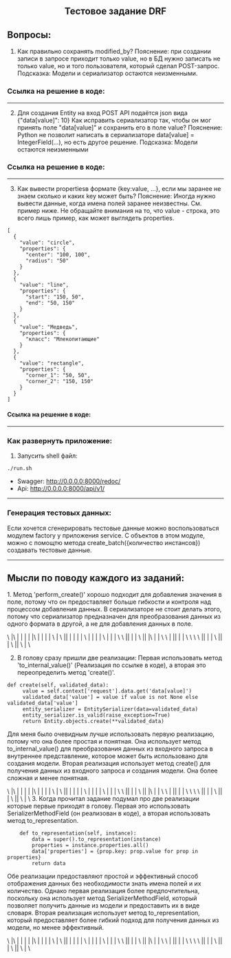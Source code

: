 <center> <h2>Тестовое задание DRF</h2></center>


## Вопросы:
1. Как правильно сохранять modified_by?
Пояснение: при создании записи в запросе приходит только value, но в БД нужно записать не только value, но и того пользователя, который сделал POST-запрос.
Подсказка: Модели и сериализатор остаются неизменными.

### Ссылка на решение в коде:


____
2. Для создания Entity на вход POST API подаётся json вида
     {"data[value]": 10} Как исправить сериализатор так, чтобы он мог принять поле "data[value]" и сохранить 
его в поле value? Пояснение: Python не позволит написать в сериализаторе 
data[value] = IntegerField(...), но есть другое решение. Подсказка: Модели остаются неизменными

### Ссылка на решение в коде:



____
3. Как вывести propertiesв формате {key:value, ...}, если мы заранее не знаем сколько и каких key может быть?
Пояснение: Иногда нужно вывести данные, когда имена полей заранее неизвестны. См. пример ниже. 
Не обращайте внимания на то, что value - строка, это 
всего лишь пример, как может выглядеть properties.

```
[ 
  {
    "value": "circle",
    "properties": {
      "center": "100, 100",
      "radius": "50"
    }
  },
  {
    "value": "line",
    "properties": {
      "start": "150, 50",
      "end": "50, 150"
    }
  },
  {
    "value": "Медведь",
    "properties": {
      "класс": "Млекопитающие"
    }
  },
  {
    "value": "rectangle",
    "properties": {
      "corner_1": "50, 50",
      "corner_2": "150, 150"
    }
  }
]
```

#### Ссылка на решение в коде: 


____

### Как развернуть приложение:


1. Запусить shell файл:
```
./run.sh
```

* Swagger: http://0.0.0.0:8000/redoc/
* Api: http://0.0.0.0:8000/api/v1/

____
### Генерация тестовых данных:
Если хочется сгенерировать тестовые данные можно воспользоваться
модулем factory у приложения service. С объектов в этом модуле, можно
с помощтю метода create_batch({количество инстансов}) создавать тестовые данные.

____

<h2>Мысли по поводу каждого из заданий:</h2>
1. Метод 'perform_create()' хорошо подходит для добавления значения в поле, потому что он 
предоставляет больше гибкости и контроля над процессом добавления данных. В 
сериализаторе не стоит делать этого, потому что сериализатор предназначен 
для преобразования данных из одного формата в другой, а не для добавления данных в поле.

   
\ |\ \| \| \| | |\ \| \| \| \| \ \| \ || \| | \| | \ \| | | | \ \| | | \ \ || | | \ || |\ | | \ \ | || | | \ \ \ \ || | | \ || | \ ||  \ | \ 

2. В голову сразу пришли две реализации:
Первая использовать метод 'to_internal_value()' (Реализация по ссылке в коде), 
а вторая это переопределить метод 'create()'.
```
def create(self, validated_data):
     value = self.context['request'].data.get('data[value]')
     validated_data['value'] = value if value is not None else validated_data['value']
     entity_serializer = EntitySerializer(data=validated_data)
     entity_serializer.is_valid(raise_exception=True)
     return Entity.objects.create(**validated_data)
```
Для меня было очевидным лучше использовать первую реализацию, потому что она 
более простая и понятная. Она использует метод to_internal_value() для преобразования 
данных из входного запроса в внутреннее представление, которое 
может быть использовано для создания модели. Вторая реализация использует метод create() для
получения данных из входного запроса и создания модели. Она более сложная и менее понятная.


\ |\ \| \| \| | |\ \| \| \| \| \ \| \ || \| | \| | \ \| | | | \ \| | | \ \ || | | \ || |\ | | \ \ | || | | \ \ \ \ || | | \ || | \ ||  \ | \ 
3. Когда прочитал задание подумал про две реализации которые первые приходят в голову.
Первая это использовать SerializerMethodField (он реализован в коде), а вторая использовать
метод to_representation.
```
    def to_representation(self, instance):
        data = super().to_representation(instance)
        properties = instance.properties.all()
        data['properties'] = {prop.key: prop.value for prop in properties}
        return data
```
Обе реализации предоставляют простой и эффективный способ 
отображения данных без необходимости знать имена полей и их количество. 
Однако первая реализация более предпочтительна, поскольку 
она использует метод SerializerMethodField, который позволяет получить 
данные из модели и предоставить их в виде словаря. Вторая реализация 
использует метод to_representation, который предоставляет более гибкий 
подход для получения данных из модели, но менее эффективный.

\ |\ \| \| \| | |\ \| \| \| \| \ \| \ || \| | \| | \ \| | | | \ \| | | \ \ || | | \ || |\ | | \ \ | || | | \ \ \ \ || | | \ || | \ ||  \ | \ 

